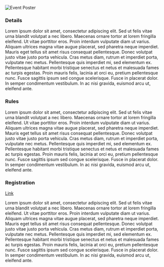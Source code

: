 ![Event Poster](/resources/assets/sky.jpg)

### Details
Lorem ipsum dolor sit amet, consectetur adipiscing elit. Sed ut felis vitae urna blandit volutpat a nec libero.
Maecenas ornare tortor at lorem fringilla eleifend. Ut vitae porttitor eros. Proin interdum vulputate diam ut
varius. Aliquam ultrices magna vitae augue placerat, sed pharetra neque imperdiet. Mauris eget tellus sit amet
risus consequat pellentesque. Donec volutpat justo vitae justo porta vehicula. Cras metus diam, rutrum et
imperdiet porta, vulputate nec metus. Pellentesque quis imperdiet mi, sed elementum ex. Pellentesque habitant
morbi tristique senectus et netus et malesuada fames ac turpis egestas. Proin mauris felis, lacinia at orci eu,
pretium pellentesque nunc. Fusce sagittis ipsum sed congue scelerisque. Fusce in placerat dolor. In semper
condimentum vestibulum. In ac nisi gravida, euismod arcu ut, eleifend ante.

### Rules
Lorem ipsum dolor sit amet, consectetur adipiscing elit. Sed ut felis vitae urna blandit volutpat a nec libero.
Maecenas ornare tortor at lorem fringilla eleifend. Ut vitae porttitor eros. Proin interdum vulputate diam ut
varius. Aliquam ultrices magna vitae augue placerat, sed pharetra neque imperdiet. Mauris eget tellus sit amet
risus consequat pellentesque. Donec volutpat justo vitae justo porta vehicula. Cras metus diam, rutrum et
imperdiet porta, vulputate nec metus. Pellentesque quis imperdiet mi, sed elementum ex. Pellentesque habitant
morbi tristique senectus et netus et malesuada fames ac turpis egestas. Proin mauris felis, lacinia at orci eu,
pretium pellentesque nunc. Fusce sagittis ipsum sed congue scelerisque. Fusce in placerat dolor. In semper
condimentum vestibulum. In ac nisi gravida, euismod arcu ut, eleifend ante.

### Registration
[Link](https://example.com)  

Lorem ipsum dolor sit amet, consectetur adipiscing elit. Sed ut felis vitae urna blandit volutpat a nec libero.
Maecenas ornare tortor at lorem fringilla eleifend. Ut vitae porttitor eros. Proin interdum vulputate diam ut
varius. Aliquam ultrices magna vitae augue placerat, sed pharetra neque imperdiet. Mauris eget tellus sit amet
risus consequat pellentesque. Donec volutpat justo vitae justo porta vehicula. Cras metus diam, rutrum et
imperdiet porta, vulputate nec metus. Pellentesque quis imperdiet mi, sed elementum ex. Pellentesque habitant
morbi tristique senectus et netus et malesuada fames ac turpis egestas. Proin mauris felis, lacinia at orci eu,
pretium pellentesque nunc. Fusce sagittis ipsum sed congue scelerisque. Fusce in placerat dolor. In semper
condimentum vestibulum. In ac nisi gravida, euismod arcu ut, eleifend ante.